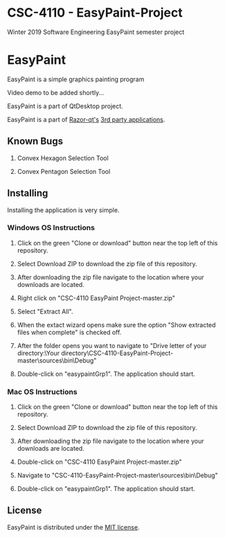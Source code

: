 # CSC-4110 - EasyPaint-Project
Winter 2019 Software Engineering EasyPaint semester project

EasyPaint
=========

EasyPaint is a simple graphics painting program

Video demo to be added shortly...

EasyPaint is a part of QtDesktop project.

EasyPaint is a part of [Razor-qt's](https://github.com/Razor-qt) [3rd party applications](https://github.com/Razor-qt/razor-qt/wiki/3rd-party-applications).

Known Bugs
----------

1. Convex Hexagon Selection Tool

2. Convex Pentagon Selection Tool

Installing
----------

Installing the application is very simple.

### Windows OS Instructions

1. Click on the green "Clone or download" button near the top left of this repository.

2. Select Download ZIP to download the zip file of this repository.

3. After downloading the zip file navigate to the location where your downloads are located.

4. Right click on "CSC-4110 EasyPaint Project-master.zip"

5. Select "Extract All". 

6. When the extact wizard opens make sure the option "Show extracted files when complete" is checked off.

7. After the folder opens you want to navigate to "Drive letter of your directory:\Your directory\CSC-4110-EasyPaint-Project-master\sources\bin\Debug"

8. Double-click on "easypaintGrp1". The application should start.

### Mac OS Instructions

1. Click on the green "Clone or download" button near the top left of this repository.

2. Select Download ZIP to download the zip file of this repository.

3. After downloading the zip file navigate to the location where your downloads are located.

4. Double-click on "CSC-4110 EasyPaint Project-master.zip"

5. Navigate to "CSC-4110-EasyPaint-Project-master\sources\bin\Debug"

6.  Double-click on "easypaintGrp1". The application should start.


License
-------

EasyPaint is distributed under the [MIT license](http://www.opensource.org/licenses/MIT).
